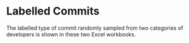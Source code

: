# Labelled Commits

The labelled type of commit randomly sampled from two categories of developers is shown in these two Excel workbooks.
